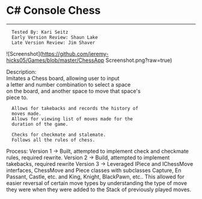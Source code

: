 # C# Console Chess
---
      Tested By: Kari Seitz               
      Early Version Review: Shaun Lake    
      Late Version Review: Jim Shaver

![Screenshot](https://github.com/jeremy-hicks05/Games/blob/master/ChessApp Screenshot.png?raw=true)

 Description:                                                 
      Imitates a Chess board, allowing user to input          
      a letter and number combination to select a space       
      on the board, and another space to move that space's    
      piece to.                                               
                                                              
      Allows for takebacks and records the history of         
      moves made.                                             
      Allows for viewing list of moves made for the           
      duration of the game.                                   
                                                              
      Checks for checkmate and stalemate.                     
      Follows all the rules of chess.                         

Process:
      Version 1 -> Built, attempted to implement check and checkmate rules, required rewrite.
      Version 2 -> Build, attempted to implement takebacks, required rewrite
      Version 3 -> Leveraged IPiece and IChessMove interfaces, ChessMove and Piece classes with subclasses Capture, En Passant, Castle, etc. and King, Knight, BlackPawn, etc..  This allowed for easier reversal of certain move types by understanding the type of move they were when they were added to the Stack of previously played moves.
